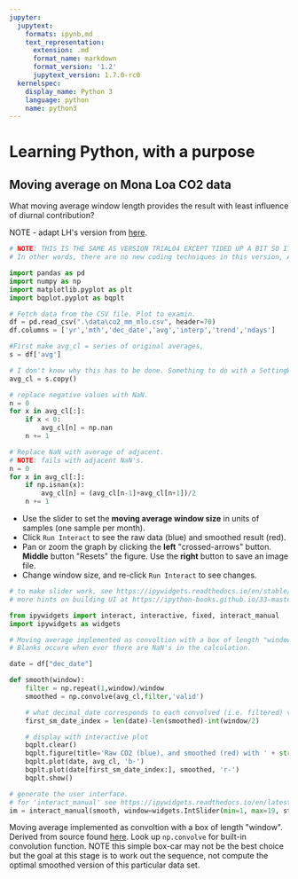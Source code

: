 ```yaml
---
jupyter:
  jupytext:
    formats: ipynb,md
    text_representation:
      extension: .md
      format_name: markdown
      format_version: '1.2'
      jupytext_version: 1.7.0-rc0
  kernelspec:
    display_name: Python 3
    language: python
    name: python3
---
```


# Learning Python, with a purpose

## Moving average on Mona Loa CO2 data 

What moving average window length provides the result with least influence of diurnal contribution?

NOTE - adapt LH's version from [here](https://ubc-dsci.github.io/jupyterdays/sessions/heagy/widgets-and-dashboards.html).

```python
# NOTE: THIS IS THE SAME AS VERSION TRIAL04 EXCEPT TIDED UP A BIT SO IT RUNS A GOOD DEMONSTRATION IN VOILA. 
# In other words, there are no new coding techniques in this version, AND comments and debugging lines are much fewer. 

import pandas as pd
import numpy as np
import matplotlib.pyplot as plt
import bqplot.pyplot as bqplt
```

```python
# Fetch data from the CSV file. Plot to examin.
df = pd.read_csv(".\data\co2_mm_mlo.csv", header=70)
df.columns = ['yr','mth','dec_date','avg','interp','trend','ndays']
```

```python
#First make avg_cl = series of original averages, 
s = df['avg']

# I don't know why this has to be done. Something to do with a SettingWithCopy warning.
avg_cl = s.copy()
```

```python
# replace negative values with NaN.
n = 0
for x in avg_cl[:]:
    if x < 0:
        avg_cl[n] = np.nan
    n += 1

# Replace NaN with average of adjacent.
# NOTE: fails with adjacent NaN's.
n = 0
for x in avg_cl[:]:
    if np.isnan(x):
        avg_cl[n] = (avg_cl[n-1]+avg_cl[n+1])/2
    n += 1

```

* Use the slider to set the **moving average window size** in units of samples (one sample per month).
* Click `Run Interact` to see the raw data (blue) and smoothed result (red).
* Pan or zoom the graph by clicking the **left** "crossed-arrows" button. **Middle** button "Resets" the figure. Use the **right** button to save an image file. 
* Change window size, and re-click `Run Interact` to see changes.

```python
# to make slider work, see https://ipywidgets.readthedocs.io/en/stable/examples/Using%20Interact.html
# more hints on building UI at https://ipython-books.github.io/33-mastering-widgets-in-the-jupyter-notebook/

from ipywidgets import interact, interactive, fixed, interact_manual
import ipywidgets as widgets

# Moving average implemented as convoltion with a box of length "window".
# Blanks occure when ever there are NaN's in the calculation.

date = df["dec_date"]

def smooth(window):    
    filter = np.repeat(1,window)/window
    smoothed = np.convolve(avg_cl,filter,'valid')

    # what decimal_date corresponds to each convolved (i.e. filtered) value?
    first_sm_date_index = len(date)-len(smoothed)-int(window/2)

    # display with interactive plot
    bqplt.clear()
    bqplt.figure(title='Raw CO2 (blue), and smoothed (red) with ' + str(window) + "-point window.")
    bqplt.plot(date, avg_cl, 'b-')
    bqplt.plot(date[first_sm_date_index:], smoothed, 'r-')
    bqplt.show()

# generate the user interface. 
# for 'interact_manual' see https://ipywidgets.readthedocs.io/en/latest/examples/Using%20Interact.html
im = interact_manual(smooth, window=widgets.IntSlider(min=1, max=19, step=2, value=7));
```

Moving average implemented as convoltion with a box of length "window".
Derived from source found [here](https://gordoncluster.wordpress.com/2014/02/13/python-numpy-how-to-generate-moving-averages-efficiently-part-2/).  Look up `np.convolve` for built-in convolution function. NOTE this simple box-car may not be the best choice but the goal at this stage is to work out the sequence, not compute the optimal smoothed version of this particular data set. 
